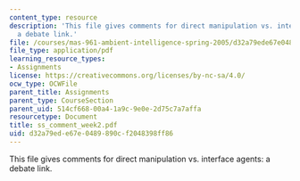 ```yaml
---
content_type: resource
description: 'This file gives comments for direct manipulation vs. interface agents:
  a debate link.'
file: /courses/mas-961-ambient-intelligence-spring-2005/d32a79ede67e0489890cf2048398ff86_ss_comment_week2.pdf
file_type: application/pdf
learning_resource_types:
- Assignments
license: https://creativecommons.org/licenses/by-nc-sa/4.0/
ocw_type: OCWFile
parent_title: Assignments
parent_type: CourseSection
parent_uid: 514cf668-00a4-1a9c-9e0e-2d75c7a7affa
resourcetype: Document
title: ss_comment_week2.pdf
uid: d32a79ed-e67e-0489-890c-f2048398ff86
---
```

This file gives comments for direct manipulation vs. interface agents: a debate link.